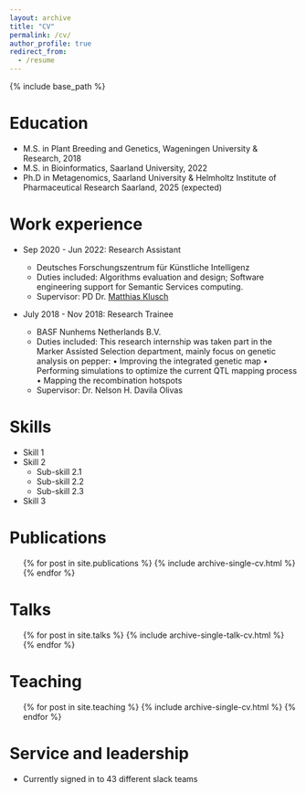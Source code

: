 ```yaml
---
layout: archive
title: "CV"
permalink: /cv/
author_profile: true
redirect_from:
  - /resume
---
```


{% include base_path %}

Education
======
* M.S. in Plant Breeding and Genetics, Wageningen University & Research, 2018
* M.S. in Bioinformatics, Saarland University, 2022
* Ph.D in Metagenomics, Saarland University & Helmholtz Institute of Pharmaceutical Research Saarland, 2025 (expected)

Work experience
======
* Sep 2020 - Jun 2022: Research Assistant
  * Deutsches Forschungszentrum für Künstliche Intelligenz
  * Duties included: Algorithms evaluation and design; Software engineering support for Semantic Services computing.
  * Supervisor: PD Dr. [Matthias Klusch](https://www.dfki.de/~klusch/)

* July 2018 - Nov 2018: Research Trainee
  * BASF Nunhems Netherlands B.V.
  * Duties included: This research internship was taken part in the Marker Assisted Selection department, mainly focus on genetic analysis on pepper:
    • Improving the integrated genetic map
    • Performing simulations to optimize the current QTL mapping process
    • Mapping the recombination hotspots
  * Supervisor: Dr. Nelson H. Davila Olivas
  
Skills
======
* Skill 1
* Skill 2
  * Sub-skill 2.1
  * Sub-skill 2.2
  * Sub-skill 2.3
* Skill 3

Publications
======
  <ul>{% for post in site.publications %}
    {% include archive-single-cv.html %}
  {% endfor %}</ul>
  
Talks
======
  <ul>{% for post in site.talks %}
    {% include archive-single-talk-cv.html %}
  {% endfor %}</ul>
  
Teaching
======
  <ul>{% for post in site.teaching %}
    {% include archive-single-cv.html %}
  {% endfor %}</ul>
  
Service and leadership
======
* Currently signed in to 43 different slack teams
